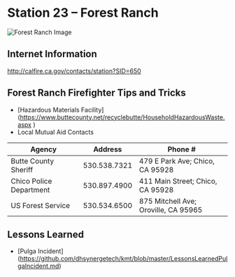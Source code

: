 # Station 23 – Forest Ranch

![Forest Ranch Image](https://github.com/dhsynergetech/kmt/blob/master/cal-fire-butte-county-fire-station-24.png)

## Internet Information
http://calfire.ca.gov/contacts/station?SID=650

## Forest Ranch Firefighter Tips and Tricks
* [Hazardous Materials Facility] (https://www.buttecounty.net/recyclebutte/HouseholdHazardousWaste.aspx )
* Local Mutual Aid Contacts

Agency | Address | Phone #
--------------- | --------------- | ---------------
Butte County Sheriff | 530.538.7321 | 479 E Park Ave; Chico, CA 95928
Chico Police Department | 530.897.4900 | 411 Main Street; Chico, CA 95928
US Forest Service | 530.534.6500 | 875 Mitchell Ave; Oroville, CA 95965

## Lessons Learned
* [Pulga Incident] (https://github.com/dhsynergetech/kmt/blob/master/LessonsLearnedPulgaIncident.md)

